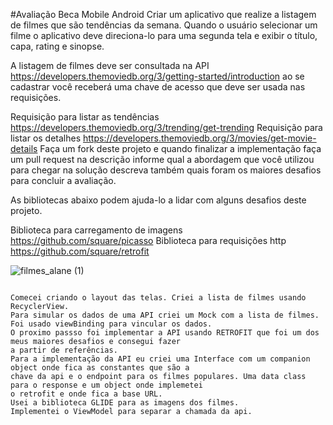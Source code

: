 #Avaliação Beca Mobile Android
Criar um aplicativo que realize a listagem de filmes que são tendências da semana. Quando o usuário selecionar um filme o aplicativo deve direciona-lo para uma segunda tela e exibir o título, capa, rating e sinopse.

A listagem de filmes deve ser consultada na API https://developers.themoviedb.org/3/getting-started/introduction ao se cadastrar você receberá uma chave de acesso que deve ser usada nas requisições.

Requisição para listar as tendências https://developers.themoviedb.org/3/trending/get-trending
Requisição para listar os detalhes https://developers.themoviedb.org/3/movies/get-movie-details
Faça um fork deste projeto e quando finalizar a implementação faça um pull request na descrição informe qual a abordagem que você utilizou para chegar na solução descreva também quais foram os maiores desafios para concluir a avaliação.

As bibliotecas abaixo podem ajuda-lo a lidar com alguns desafios deste projeto.

Biblioteca para carregamento de imagens https://github.com/square/picasso
Biblioteca para requisições http https://github.com/square/retrofit

![filmes_alane (1)](https://user-images.githubusercontent.com/86122295/167842434-4663c020-5c02-4a3e-8237-b52034927132.gif)

~~~~~~~~~~~~~~~~~~~~~~~~~~~~~~~~~~~~~~~~~~~~~~~~~~~~~~~~~~~~~~~~~~~~~~~~~~~~~~~~~~~~~~~~~~~~~~~~~~~~~~~~~~~~~~~~~~~~~~~~~~~~~~~~~~~~~~~~~~~~~~~~~~~~~~~~~~~~~~~~~~

Comecei criando o layout das telas. Criei a lista de filmes usando RecyclerView.
Para simular os dados de uma API criei um Mock com a lista de filmes.
Foi usado viewBinding para vincular os dados.
O proximo passso foi implementar a API usando RETROFIT que foi um dos meus maiores desafios e consegui fazer 
a partir de referências.
Para a implementação da API eu criei uma Interface com um companion object onde fica as constantes que são a 
chave da api e o endpoint para os filmes populares. Uma data class para o response e um object onde implemetei 
o retrofit e onde fica a base URL.
Usei a biblioteca GLIDE para as imagens dos filmes.
Implementei o ViewModel para separar a chamada da api.
